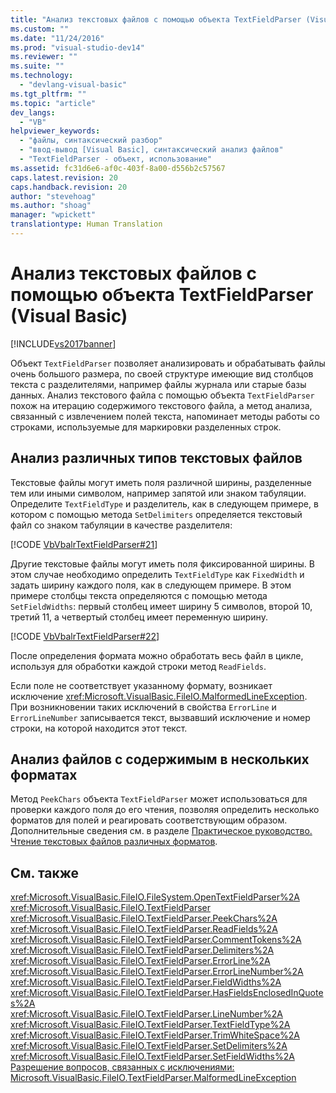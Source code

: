 ```yaml
---
title: "Анализ текстовых файлов с помощью объекта TextFieldParser (Visual Basic) | Microsoft Docs"
ms.custom: ""
ms.date: "11/24/2016"
ms.prod: "visual-studio-dev14"
ms.reviewer: ""
ms.suite: ""
ms.technology: 
  - "devlang-visual-basic"
ms.tgt_pltfrm: ""
ms.topic: "article"
dev_langs: 
  - "VB"
helpviewer_keywords: 
  - "файлы, синтаксический разбор"
  - "ввод-вывод [Visual Basic], синтаксический анализ файлов"
  - "TextFieldParser - объект, использование"
ms.assetid: fc31d6e6-af0c-403f-8a00-d556b2c57567
caps.latest.revision: 20
caps.handback.revision: 20
author: "stevehoag"
ms.author: "shoag"
manager: "wpickett"
translationtype: Human Translation
---
```

# Анализ текстовых файлов с помощью объекта TextFieldParser (Visual Basic)
[!INCLUDE[vs2017banner](../../../../csharp/includes/vs2017banner.md)]

Объект `TextFieldParser` позволяет анализировать и обрабатывать файлы очень большого размера, по своей структуре имеющие вид столбцов текста с разделителями, например файлы журнала или старые базы данных.  Анализ текстового файла с помощью объекта `TextFieldParser` похож на итерацию содержимого текстового файла, а метод анализа, связанный с извлечением полей текста, напоминает методы работы со строками, используемые для маркировки разделенных строк.  
  
## Анализ различных типов текстовых файлов  
 Текстовые файлы могут иметь поля различной ширины, разделенные тем или иными символом, например запятой или знаком табуляции.  Определите `TextFieldType` и разделитель, как в следующем примере, в котором с помощью метода `SetDelimiters` определяется текстовый файл со знаком табуляции в качестве разделителя:  
  
 [!CODE [VbVbalrTextFieldParser#21](../CodeSnippet/VS_Snippets_VBCSharp/VbVbalrTextFieldParser#21)]  
  
 Другие текстовые файлы могут иметь поля фиксированной ширины.  В этом случае необходимо определить `TextFieldType` как `FixedWidth` и задать ширину каждого поля, как в следующем примере.  В этом примере столбцы текста определяются с помощью метода `SetFieldWidths`: первый столбец имеет ширину 5 символов, второй 10, третий 11, а четвертый столбец имеет переменную ширину.  
  
 [!CODE [VbVbalrTextFieldParser#22](../CodeSnippet/VS_Snippets_VBCSharp/VbVbalrTextFieldParser#22)]  
  
 После определения формата можно обработать весь файл в цикле, используя для обработки каждой строки метод `ReadFields`.  
  
 Если поле не соответствует указанному формату, возникает исключение <xref:Microsoft.VisualBasic.FileIO.MalformedLineException>.  При возникновении таких исключений в свойства `ErrorLine` и `ErrorLineNumber` записывается текст, вызвавший исключение и номер строки, на которой находится этот текст.  
  
## Анализ файлов с содержимым в нескольких форматах  
 Метод `PeekChars` объекта `TextFieldParser` может использоваться для проверки каждого поля до его чтения, позволяя определить несколько форматов для полей и реагировать соответствующим образом.  Дополнительные сведения см. в разделе [Практическое руководство. Чтение текстовых файлов различных форматов](../../../../visual-basic/developing-apps/programming/drives-directories-files/how-to-read-from-text-files-with-multiple-formats.md).  
  
## См. также  
 <xref:Microsoft.VisualBasic.FileIO.FileSystem.OpenTextFieldParser%2A>   
 <xref:Microsoft.VisualBasic.FileIO.TextFieldParser>   
 <xref:Microsoft.VisualBasic.FileIO.TextFieldParser.PeekChars%2A>   
 <xref:Microsoft.VisualBasic.FileIO.TextFieldParser.ReadFields%2A>   
 <xref:Microsoft.VisualBasic.FileIO.TextFieldParser.CommentTokens%2A>   
 <xref:Microsoft.VisualBasic.FileIO.TextFieldParser.Delimiters%2A>   
 <xref:Microsoft.VisualBasic.FileIO.TextFieldParser.ErrorLine%2A>   
 <xref:Microsoft.VisualBasic.FileIO.TextFieldParser.ErrorLineNumber%2A>   
 <xref:Microsoft.VisualBasic.FileIO.TextFieldParser.FieldWidths%2A>   
 <xref:Microsoft.VisualBasic.FileIO.TextFieldParser.HasFieldsEnclosedInQuotes%2A>   
 <xref:Microsoft.VisualBasic.FileIO.TextFieldParser.LineNumber%2A>   
 <xref:Microsoft.VisualBasic.FileIO.TextFieldParser.TextFieldType%2A>   
 <xref:Microsoft.VisualBasic.FileIO.TextFieldParser.TrimWhiteSpace%2A>   
 <xref:Microsoft.VisualBasic.FileIO.TextFieldParser.SetDelimiters%2A>   
 <xref:Microsoft.VisualBasic.FileIO.TextFieldParser.SetFieldWidths%2A>   
 [Разрешение вопросов, связанных с исключениями: Microsoft.VisualBasic.FileIO.TextFieldParser.MalformedLineException](../Topic/Troubleshooting%20Exceptions:%20Microsoft.VisualBasic.FileIO.TextFieldParser.MalformedLineException.md)